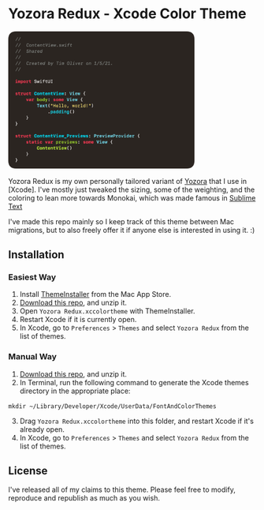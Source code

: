 # Yozora Redux - Xcode Color Theme

<img src="screenshot.png" width="75%" />

Yozora Redux is my own personally tailored variant of [Yozora](https://github.com/tursunovic/xcode-themes) that I use in [Xcode]. I've mostly just tweaked the sizing, some of the weighting, and the coloring to lean more towards Monokai, which was made famous in [Sublime Text](https://www.sublimetext.com)

I've made this repo mainly so I keep track of this theme between Mac migrations, but to also freely offer it if anyone else is interested in using it. :)

## Installation

### Easiest Way

1. Install [ThemeInstaller](https://apps.apple.com/au/app/themeinstaller/id1148208665?mt=12) from the Mac App Store.
2. [Download this repo](https://github.com/TimOliver/YozoraRedux/archive/refs/heads/main.zip), and unzip it.
3. Open `Yozora Redux.xccolortheme` with ThemeInstaller.
4. Restart Xcode if it is currently open.
5. In Xcode, go to `Preferences` > `Themes` and select `Yozora Redux` from the list of themes.


### Manual Way

1. [Download this repo](https://github.com/TimOliver/YozoraRedux/archive/refs/heads/main.zip), and unzip it.
2. In Terminal, run the following command to generate the Xcode themes directory in the appropriate place:
```
mkdir ~/Library/Developer/Xcode/UserData/FontAndColorThemes
```
3. Drag `Yozora Redux.xccolortheme` into this folder, and restart Xcode if it's already open.
4. In Xcode, go to `Preferences` > `Themes` and select `Yozora Redux` from the list of themes.

## License

I've released all of my claims to this theme. Please feel free to modify, reproduce and republish as much as you wish.
